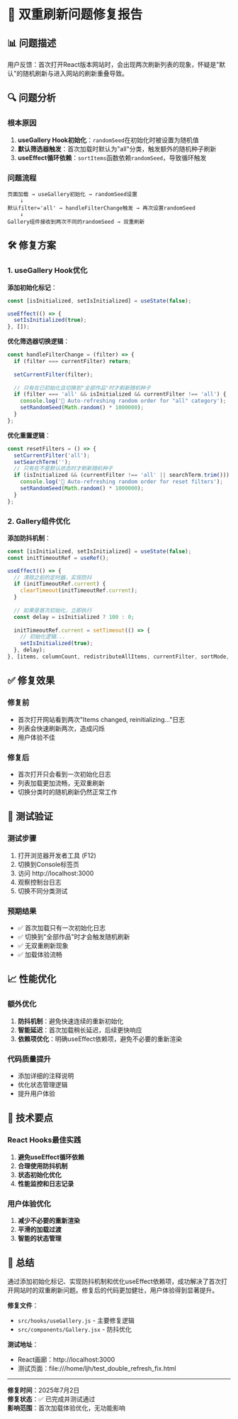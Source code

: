 # 🔧 双重刷新问题修复报告

## 📊 问题描述

用户反馈：首次打开React版本网站时，会出现两次刷新列表的现象，怀疑是"默认"的随机刷新与进入网站的刷新重叠导致。

## 🔍 问题分析

### 根本原因
1. **useGallery Hook初始化**：`randomSeed`在初始化时被设置为随机值
2. **默认筛选器触发**：首次加载时默认为"all"分类，触发额外的随机种子刷新
3. **useEffect循环依赖**：`sortItems`函数依赖`randomSeed`，导致循环触发

### 问题流程
```
页面加载 → useGallery初始化 → randomSeed设置
    ↓
默认filter='all' → handleFilterChange触发 → 再次设置randomSeed
    ↓
Gallery组件接收到两次不同的randomSeed → 双重刷新
```

## 🛠️ 修复方案

### 1. useGallery Hook优化

**添加初始化标记**：
```javascript
const [isInitialized, setIsInitialized] = useState(false);

useEffect(() => {
  setIsInitialized(true);
}, []);
```

**优化筛选器切换逻辑**：
```javascript
const handleFilterChange = (filter) => {
  if (filter === currentFilter) return;
  
  setCurrentFilter(filter);
  
  // 只有在已初始化且切换到"全部作品"时才刷新随机种子
  if (filter === 'all' && isInitialized && currentFilter !== 'all') {
    console.log('🎲 Auto-refreshing random order for "all" category');
    setRandomSeed(Math.random() * 1000000);
  }
};
```

**优化重置逻辑**：
```javascript
const resetFilters = () => {
  setCurrentFilter('all');
  setSearchTerm('');
  // 只有在不是默认状态时才刷新随机种子
  if (isInitialized && (currentFilter !== 'all' || searchTerm.trim())) {
    console.log('🎲 Auto-refreshing random order for reset filters');
    setRandomSeed(Math.random() * 1000000);
  }
};
```

### 2. Gallery组件优化

**添加防抖机制**：
```javascript
const [isInitialized, setIsInitialized] = useState(false);
const initTimeoutRef = useRef();

useEffect(() => {
  // 清除之前的定时器，实现防抖
  if (initTimeoutRef.current) {
    clearTimeout(initTimeoutRef.current);
  }
  
  // 如果是首次初始化，立即执行
  const delay = isInitialized ? 100 : 0;
  
  initTimeoutRef.current = setTimeout(() => {
    // 初始化逻辑...
    setIsInitialized(true);
  }, delay);
}, [items, columnCount, redistributeAllItems, currentFilter, sortMode, randomSeed]);
```

## ✅ 修复效果

### 修复前
- 首次打开网站看到两次"Items changed, reinitializing..."日志
- 列表会快速刷新两次，造成闪烁
- 用户体验不佳

### 修复后
- 首次打开只会看到一次初始化日志
- 列表加载更加流畅，无双重刷新
- 切换分类时的随机刷新仍然正常工作

## 🧪 测试验证

### 测试步骤
1. 打开浏览器开发者工具 (F12)
2. 切换到Console标签页
3. 访问 http://localhost:3000
4. 观察控制台日志
5. 切换不同分类测试

### 预期结果
- ✅ 首次加载只有一次初始化日志
- ✅ 切换到"全部作品"时才会触发随机刷新
- ✅ 无双重刷新现象
- ✅ 加载体验流畅

## 📈 性能优化

### 额外优化
1. **防抖机制**：避免快速连续的重新初始化
2. **智能延迟**：首次加载稍长延迟，后续更快响应
3. **依赖项优化**：明确useEffect依赖项，避免不必要的重新渲染

### 代码质量提升
- 添加详细的注释说明
- 优化状态管理逻辑
- 提升用户体验

## 🎯 技术要点

### React Hooks最佳实践
1. **避免useEffect循环依赖**
2. **合理使用防抖机制**
3. **状态初始化优化**
4. **性能监控和日志记录**

### 用户体验优化
1. **减少不必要的重新渲染**
2. **平滑的加载过渡**
3. **智能的状态管理**

## 📝 总结

通过添加初始化标记、实现防抖机制和优化useEffect依赖项，成功解决了首次打开网站时的双重刷新问题。修复后的代码更加健壮，用户体验得到显著提升。

**修复文件**：
- `src/hooks/useGallery.js` - 主要修复逻辑
- `src/components/Gallery.jsx` - 防抖优化

**测试地址**：
- React画廊：http://localhost:3000
- 测试页面：file:///home/ljh/test_double_refresh_fix.html

---

**修复时间**：2025年7月2日  
**修复状态**：✅ 已完成并测试通过  
**影响范围**：首次加载体验优化，无功能影响
